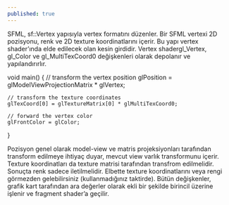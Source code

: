 ```yaml
---
published: true
---
```

SFML, sf::Vertex yapısıyla vertex formatını düzenler. Bir SFML vertexi 2D pozisyonu, renk ve 2D texture koordinatlarını içerir. Bu yapı vertex shader’ında elde edilecek olan kesin girdidir. Vertex shadergl_Vertex, gl_Color ve gl_MultiTexCoord0 değişkenleri olarak depolanır ve yapılandırırlır.

void main()
{
    // transform the vertex position
    glPosition = glModelViewProjectionMatrix * glVertex;

    // transform the texture coordinates
    glTexCoord[0] = glTextureMatrix[0] * glMultiTexCoord0;

    // forward the vertex color
    glFrontColor = glColor;
}

Pozisyon genel olarak model-view ve matris projeksiyonları tarafından transform edilmeye ihtiyaç duyar, mevcut view varlık transformunu içerir. Texture koordinatları da texture matrisi tarafından transfrom edilmelidir. Sonuçta renk sadece iletilmelidir. Elbette texture koordinatlarını veya rengi görmezden gelebilirsiniz (kullanmadığınız taktirde). 
Bütün değişkenler, grafik kart tarafından ara değerler olarak ekli bir şekilde birincil üzerine işlenir ve fragment shader’a geçilir.
